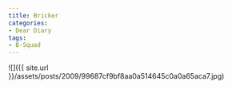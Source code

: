 ```yaml
---
title: Bricker
categories:
- Dear Diary
tags:
- B-Squad
---
```


![]({{ site.url }}/assets/posts/2009/99687cf9bf8aa0a514645c0a0a65aca7.jpg)
